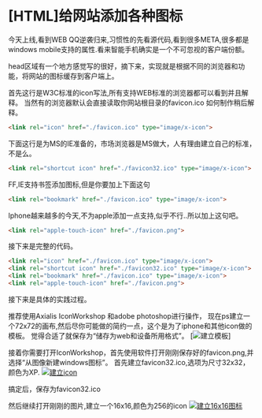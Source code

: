 # [HTML]给网站添加各种图标

今天上线,看到WEB QQ逆袭归来,习惯性的先看源代码,看到很多META,很多都是windows mobile支持的属性.看来智能手机确实是一个不可忽视的客户端份额。

head区域有一个地方感觉写的很好，摘下来，实现就是根据不同的浏览器和功能，将网站的图标缓存到客户端上。

首先这行是W3C标准的icon写法,所有支持WEB标准的浏览器都可以看到并且解释。
当然有的浏览器默认会直接读取你网站根目录的favicon.ico
如何制作稍后解释。

```html
<link rel="icon" href="./favicon.ico" type="image/x-icon">
```

下面这行是为MS的IE准备的，市场浏览器是MS做大，人有理由建立自己的标准，不是么。

```html
<link rel="shortcut icon" href="./favicon32.ico" type="image/x-icon">
```

FF,IE支持书签添加图标,但是你要加上下面这句

```html
<link rel="bookmark" href="./favicon.ico" type="image/x-icon">
```

Iphone越来越多的今天,不为apple添加一点支持,似乎不行..所以加上这句吧。

```html
<link rel="apple-touch-icon" href="./favicon.png">
```

接下来是完整的代码。

```html
<link rel="icon" href="./favicon.ico" type="image/x-icon">
<link rel="shortcut icon" href="./favicon32.ico" type="image/x-icon">
<link rel="bookmark" href="./favicon.ico" type="image/x-icon">
<link rel="apple-touch-icon" href="./favicon.png">
```

接下来是具体的实践过程。

推荐使用Axialis IconWorkshop 和adobe photoshop进行操作，
现在ps建立一个72x72的画布,然后尽你可能做的简约一点，这个是为了iphone和其他icon做的模板。
觉得合适了就保存为“储存为web和设备所用格式”。
 [![建立模板](https://attachment.soulteary.com/2011/02/07/2011-02-07_142412.png "建立模板")]
 
接着你需要打开IconWorkshop，首先使用软件打开刚刚保存好的favicon.png,并选择“从图像新建windows图标”。
首先建立favicon32.ico,选项为尺寸32x32，颜色为XP.
[![建立icon](https://attachment.soulteary.com/2011/02/07/2011-02-07_143102.png "建立icon")](https://attachment.soulteary.com/2011/02/07/2011-02-07_143102.png)

搞定后，保存为favicon32.ico

然后继续打开刚刚的图片,建立一个16x16,颜色为256的icon
[![建立16x16图标](https://attachment.soulteary.com/2011/02/07/2011-02-07_143311.png "建立16x16图标")](https://attachment.soulteary.com/2011/02/07/2011-02-07_143311.png) 


